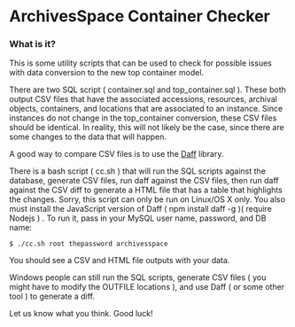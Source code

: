 # ArchivesSpace Container Checker

### What is it?

This is some utility scripts that can be used to check for possible issues with data conversion to the 
new top container model. 

There are two SQL script ( container.sql and top_container.sql ). These both output CSV files that have
the associated accessions, resources, archival objects, containers, and locations that are associated to
an instance. Since instances do not change in the top_container conversion, these CSV files should be 
identical. In reality, this will not likely be the case, since there are some changes to the data that 
will happen.

A good way to compare CSV files is to use the [Daff](https://github.com/paulfitz/daff) library. 

There is a bash script ( cc.sh ) that will run the SQL scripts against the database, generate CSV files, run daff 
against the CSV files, then run daff against the CSV diff to generate a HTML file that has a table that highlights the 
changes. Sorry, this script can only be run on Linux/OS X only. You also must install the JavaScript version of Daff ( npm install daff -g  )( require Nodejs )  . 
To run it, pass in your MySQL user name, password, and DB name:

```
$ ./cc.sh root thepassword archivesspace
```

You should see a CSV and HTML file outputs with your data.

Windows people can still run the SQL scripts, generate CSV files ( you might
have to modify the OUTFILE locations ), and use Daff ( or some other tool ) to
generate a diff.


Let us know what you think.
Good luck!
